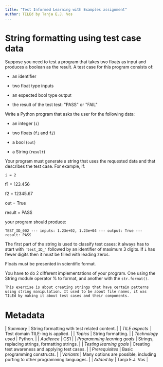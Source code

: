 ```yaml
---
title: "Test Informed Learning with Examples assignment"
author: TILEd by Tanja E.J. Vos
...
```


# String formatting using test case data





Suppose you need to test a program that takes two floats as input
and produces a boolean as the result. A test case for this program
consists of:

-   an identifier

-   two float type inputs

-   an expected bool type output

-   the result of the test test: "PASS" or "FAIL"

Write a Python program that asks the user for the following data:

-   an integer (`i`)

-   two floats (`f1` and `f2`)

-   a bool (`out`)

-   a String (`result`)

Your program must generate a string that uses the requested data and
that describes the test case. For example, if:

`i = 2`

f1 = 123.456

f2 = 12345.67

out = True

result = PASS

your program should produce:

`TEST_ID_002 --- inputs: 1.23e+02, 1.23e+04 --- output: True --- result: PASS`

The first part of the string is used to classify test cases: it
always has to start with `'test_ID_'` followed by an identifier of
maximum 3 digits. If `i` has fewer digits then it must be filled
with leading zeros.

Floats must be presented in scientific format.

You have to do 2 different implementations of your program. One
using the String module operator % to format, and another with the
`str.format()`.

```testdomaintile
This exercise is about creating strings that have certain patterns
using string manipulation. It used to be about file names, it was
TILEd by making it about test cases and their components.
```


# Metadata

| _Summary_ | String formatting with test related content. |
| _TILE aspects_ | Test domain TILE-ing is applied. |
| _Topics_ | String formatting. |
| _Technology used_ | Python. |
| _Audience_ | CS1 |
| _Programming learning goals_ | Strings, replacing strings, formatting strings. |
| _Testing learning goals_ | Creating test awareness and applying test cases. |
| _Prerequisites_ |  Basic programming constructs.  |
| _Variants_ |  Many options are possible, including porting to other programming languages. |
| _Added by_                    | Tanja E.J. Vos |  
